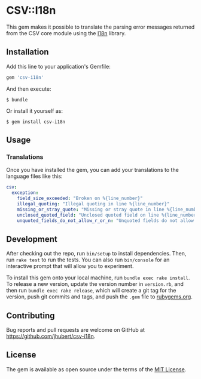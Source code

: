# CSV::I18n

This gem makes it possible to translate the parsing error messages returned from the CSV core module using the [I18n](https://github.com/svenfuchs/i18n) library.

## Installation

Add this line to your application's Gemfile:

```ruby
gem 'csv-i18n'
```

And then execute:

    $ bundle

Or install it yourself as:

    $ gem install csv-i18n

## Usage

### Translations

Once you have installed the gem, you can add your translations to the language files like this:

```yaml
csv:
  exception:
    field_size_exceeded: "Broken on %{line_number}"
    illegal_quoting: "Illegal quoting in line %{line_number}"
    missing_or_stray_quote: "Missing or stray quote in line %{line_number}"
    unclosed_quoted_field: "Unclosed quoted field on line %{line_number}."
    unquoted_fields_do_not_allow_r_or_n: "Unquoted fields do not allow \\r or \\n (line #{line_number})."
```

## Development

After checking out the repo, run `bin/setup` to install dependencies. Then, run `rake test` to run the tests. You can also run `bin/console` for an interactive prompt that will allow you to experiment.

To install this gem onto your local machine, run `bundle exec rake install`. To release a new version, update the version number in `version.rb`, and then run `bundle exec rake release`, which will create a git tag for the version, push git commits and tags, and push the `.gem` file to [rubygems.org](https://rubygems.org).

## Contributing

Bug reports and pull requests are welcome on GitHub at https://github.com/jhubert/csv-i18n.

## License

The gem is available as open source under the terms of the [MIT License](http://opensource.org/licenses/MIT).

